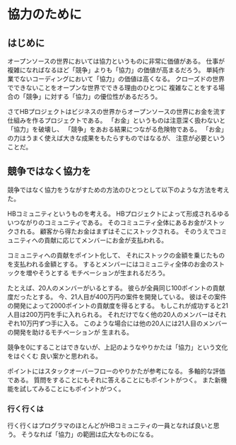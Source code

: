 協力のために
============

はじめに
--------

オープンソースの世界においては協力というものに非常に価値がある。
仕事が複雑になればなるほど「競争」よりも「協力」の価値が高まるだろう。
単純作業でないコーディングにおいて「協力」の価値は高くなる。
クローズドの世界でできないことをオープンな世界でできる理由のひとつに
複雑なことをする場合の「競争」に対する「協力」の優位性があるだろう。

さてHBプロジェクトはビジネスの世界からオープンソースの世界にお金を流す
仕組みを作るプロジェクトである。
「お金」というものは注意深く扱わないと「協力」を破壊し、
「競争」をあおる結果につながる危険物である。
「お金」の力はうまく使えば大きな成果をもたらすものではなるが、
注意が必要ということだ。

競争ではなく協力を
------------------

競争ではなく協力をうながすための方法のひとつとして以下のような方法を考えた。

HBコミュニティというものを考える。
HBプロジェクトによって形成されるゆるいつながりのコミュニティである。
そのコミュニティ全体にあるお金がストックされる。
顧客から得たお金はまずはそこにストックされる。
そのうえでコミュニティへの貢献に応じてメンバーにお金が支払われる。

コミュニティへの貢献をポイント化して、
それにストックの金額を乗じたものを支払われる金額とする。
するとメンバーにはコミュニティ全体のお金のストックを増やそうとする
モチベーションが生まれるだろう。

たとえば、20人のメンバーがいるとする。
彼らが全員同じ100ポイントの貢献度だったとする。
今、21人目が400万円の案件を開発している。
彼はその案件の開発によって2000ポイントの貢献度を得るとする。
もしこれが成功すると21人目は200万円を手に入れられる。
それだけでなく他の20人のメンバーはそれぞれ10万円ずつ手に入る。
このような場合には他の20人には21人目のメンバーの開発を助けるモチベーションが
生まれる。

競争を0にすることはできないが、上記のようなやりかたは「協力」という文化をはぐくむ
良い案かと思われる。

ポイントにはスタックオーバーフローのやりかたが参考になる。
多軸的な評価である。
質問をすることにもそれに答えることにもポイントがつく。
また新機能を試してみることにもポイントがつく。

### 行く行くは

行く行くはプログラマのほとんどがHBコミュニティの一員となれば良いと思う。
そうなれば「協力」の範囲は広大なものになる。

